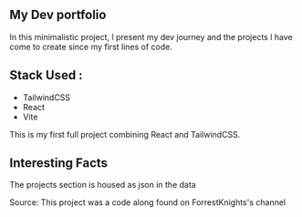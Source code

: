 ## My Dev portfolio

In this minimalistic project, l present my dev journey and the projects l have come to create since my first lines of code.

## Stack Used :

- TailwindCSS
- React
- Vite

This is my first full project combining React and TailwindCSS.

## Interesting Facts

The projects section is housed as json in the
data

Source: This project was a code along found on ForrestKnights's channel
